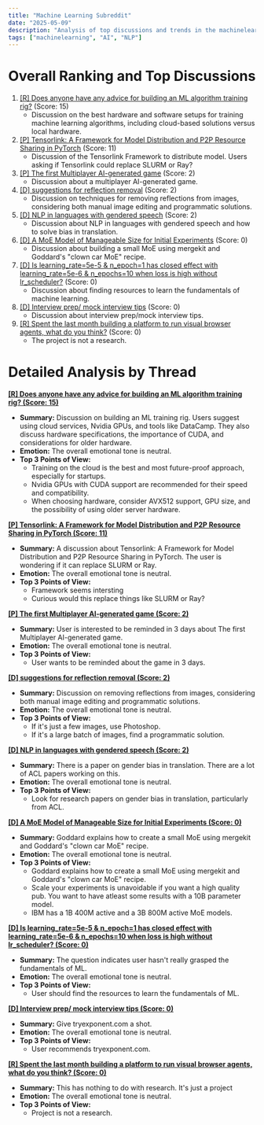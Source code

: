 ```yaml
---
title: "Machine Learning Subreddit"
date: "2025-05-09"
description: "Analysis of top discussions and trends in the machinelearning subreddit"
tags: ["machinelearning", "AI", "NLP"]
---
```


# Overall Ranking and Top Discussions
1.  [[R] Does anyone have any advice for building an ML algorithm training rig?](https://www.reddit.com/r/MachineLearning/comments/1kiayju/r_does_anyone_have_any_advice_for_building_an_ml/) (Score: 15)
    * Discussion on the best hardware and software setups for training machine learning algorithms, including cloud-based solutions versus local hardware.
2.  [[P] Tensorlink: A Framework for Model Distribution and P2P Resource Sharing in PyTorch](https://www.reddit.com/r/MachineLearning/comments/1kij9hh/p_tensorlink_a_framework_for_model_distribution/) (Score: 11)
    * Discussion of the Tensorlink Framework to distribute model. Users asking if Tensorlink could replace SLURM or Ray?
3.  [[P] The first Multiplayer AI-generated game](https://www.reddit.com/r/MachineLearning/comments/1ki31c0/p_the_first_multiplayer_aigenerated_game/) (Score: 2)
    * Discussion about a multiplayer AI-generated game.
4.  [[D] suggestions for reflection removal](https://www.reddit.com/r/MachineLearning/comments/1kihtw2/d_suggestions_for_reflection_removal/) (Score: 2)
    * Discussion on techniques for removing reflections from images, considering both manual image editing and programmatic solutions.
5.  [[D] NLP in languages with gendered speech](https://www.reddit.com/r/MachineLearning/comments/1kiin0g/d_nlp_in_languages_with_gendered_speech/) (Score: 2)
    * Discussion about NLP in languages with gendered speech and how to solve bias in translation.
6.  [[D] A MoE Model of Manageable Size for Initial Experiments](https://www.reddit.com/r/MachineLearning/comments/1ki2tcs/d_a_moe_model_of_manageable_size_for_initial/) (Score: 0)
    * Discussion about building a small MoE using mergekit and Goddard's "clown car MoE" recipe.
7.  [[D] Is learning_rate=5e-5 & n_epoch=1 has closed effect with learning_rate=5e-6 & n_epochs=10 when loss is high without lr_scheduler?](https://www.reddit.com/r/MachineLearning/comments/1kiankr/d_is_learning_rate5e5_n_epoch1_has_closed_effect/) (Score: 0)
    * Discussion about finding resources to learn the fundamentals of machine learning.
8.  [[D] Interview prep/ mock interview tips](https://www.reddit.com/r/MachineLearning/comments/1kipe7s/d_interview_prep_mock_interview_tips/) (Score: 0)
    * Discussion about interview prep/mock interview tips.
9.  [[R] Spent the last month building a platform to run visual browser agents, what do you think?](https://www.reddit.com/r/MachineLearning/comments/1kiqm44/r_spent_the_last_month_building_a_platform_to_run/) (Score: 0)
    * The project is not a research.

# Detailed Analysis by Thread
**[[R] Does anyone have any advice for building an ML algorithm training rig? (Score: 15)](https://www.reddit.com/r/MachineLearning/comments/1kiayju/r_does_anyone_have_any_advice_for_building_an_ml/)**
*  **Summary:** Discussion on building an ML training rig. Users suggest using cloud services, Nvidia GPUs, and tools like DataCamp. They also discuss hardware specifications, the importance of CUDA, and considerations for older hardware.
*  **Emotion:** The overall emotional tone is neutral.
*  **Top 3 Points of View:**
    * Training on the cloud is the best and most future-proof approach, especially for startups.
    * Nvidia GPUs with CUDA support are recommended for their speed and compatibility.
    * When choosing hardware, consider AVX512 support, GPU size, and the possibility of using older server hardware.

**[[P] Tensorlink: A Framework for Model Distribution and P2P Resource Sharing in PyTorch (Score: 11)](https://www.reddit.com/r/MachineLearning/comments/1kij9hh/p_tensorlink_a_framework_for_model_distribution/)**
*  **Summary:** A discussion about Tensorlink: A Framework for Model Distribution and P2P Resource Sharing in PyTorch. The user is wondering if it can replace SLURM or Ray.
*  **Emotion:** The overall emotional tone is neutral.
*  **Top 3 Points of View:**
    * Framework seems intersting
    * Curious would this replace things like SLURM or Ray?

**[[P] The first Multiplayer AI-generated game (Score: 2)](https://www.reddit.com/r/MachineLearning/comments/1ki31c0/p_the_first_multiplayer_aigenerated_game/)**
*  **Summary:** User is interested to be reminded in 3 days about The first Multiplayer AI-generated game.
*  **Emotion:** The overall emotional tone is neutral.
*  **Top 3 Points of View:**
    * User wants to be reminded about the game in 3 days.

**[[D] suggestions for reflection removal (Score: 2)](https://www.reddit.com/r/MachineLearning/comments/1kihtw2/d_suggestions_for_reflection_removal/)**
*  **Summary:**  Discussion on removing reflections from images, considering both manual image editing and programmatic solutions.
*  **Emotion:** The overall emotional tone is neutral.
*  **Top 3 Points of View:**
    * If it's just a few images, use Photoshop.
    * If it's a large batch of images, find a programmatic solution.

**[[D] NLP in languages with gendered speech (Score: 2)](https://www.reddit.com/r/MachineLearning/comments/1kiin0g/d_nlp_in_languages_with_gendered_speech/)**
*  **Summary:** There is a paper on gender bias in translation. There are a lot of ACL papers working on this.
*  **Emotion:** The overall emotional tone is neutral.
*  **Top 3 Points of View:**
    * Look for research papers on gender bias in translation, particularly from ACL.

**[[D] A MoE Model of Manageable Size for Initial Experiments (Score: 0)](https://www.reddit.com/r/MachineLearning/comments/1ki2tcs/d_a_moe_model_of_manageable_size_for_initial/)**
*  **Summary:** Goddard explains how to create a small MoE using mergekit and Goddard's "clown car MoE" recipe.
*  **Emotion:** The overall emotional tone is neutral.
*  **Top 3 Points of View:**
    * Goddard explains how to create a small MoE using mergekit and Goddard's "clown car MoE" recipe.
    * Scale your experiments is unavoidable if you want a high quality pub. You want to have atleast some results with a 10B parameter model.
    * IBM has a 1B 400M active and a 3B 800M active MoE models.

**[[D] Is learning_rate=5e-5 & n_epoch=1 has closed effect with learning_rate=5e-6 & n_epochs=10 when loss is high without lr_scheduler? (Score: 0)](https://www.reddit.com/r/MachineLearning/comments/1kiankr/d_is_learning_rate5e5_n_epoch1_has_closed_effect/)**
*  **Summary:** The question indicates user hasn't really grasped the fundamentals of ML.
*  **Emotion:** The overall emotional tone is neutral.
*  **Top 3 Points of View:**
    * User should find the resources to learn the fundamentals of ML.

**[[D] Interview prep/ mock interview tips (Score: 0)](https://www.reddit.com/r/MachineLearning/comments/1kipe7s/d_interview_prep_mock_interview_tips/)**
*  **Summary:**  Give tryexponent.com a shot.
*  **Emotion:** The overall emotional tone is neutral.
*  **Top 3 Points of View:**
    * User recommends tryexponent.com.

**[[R] Spent the last month building a platform to run visual browser agents, what do you think? (Score: 0)](https://www.reddit.com/r/MachineLearning/comments/1kiqm44/r_spent_the_last_month_building_a_platform_to_run/)**
*  **Summary:** This has nothing to do with research. It's just a project
*  **Emotion:** The overall emotional tone is neutral.
*  **Top 3 Points of View:**
    * Project is not a research.
